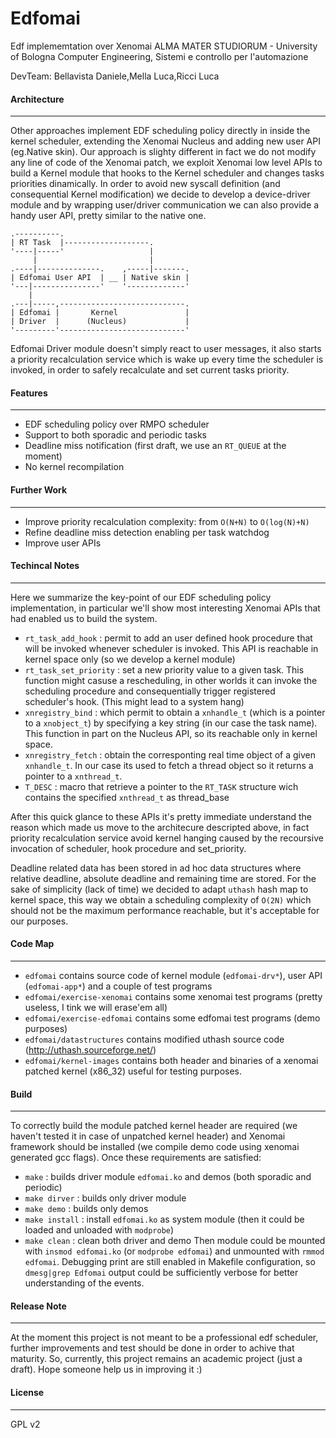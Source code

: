 Edfomai
=======
Edf implememtation over Xenomai
ALMA MATER STUDIORUM - University of Bologna
Computer Engineering, Sistemi e controllo per l'automazione

DevTeam: Bellavista Daniele,Mella Luca,Ricci Luca

#### Architecture
-------
Other approaches implement EDF scheduling policy directly in inside the kernel scheduler,
extending the Xenomai Nucleus and adding new user API (eg.Native skin).
Our approach is slighty different in fact we do not modify any line of code of the Xenomai patch, we exploit Xenomai
low level APIs to build a Kernel module that hooks to the Kernel scheduler and changes tasks priorities dinamically.
In order to avoid new syscall definition (and consequential Kernel modification) we decide to develop a device-driver
module and by wrapping user/driver communication we can also provide a handy user API, pretty similar to the native one.

    .----------.                            
    | RT Task  |-------------------.        
    '----|-----'                   |        
         |                         |        
    .----|--------------.    ,-----|-------.
    | Edfomai User API  | __ | Native skin |  
    '---|---------------'    '-------------'
        |                                      
    .---|-----,----------------------------.  
    | Edfomai |       Kernel               |
    | Driver  |      (Nucleus)             |   
    '---------'----------------------------'

Edfomai Driver module doesn't simply react to user messages, it also starts a priority recalculation service which is wake up every time the scheduler is invoked, in order to safely recalculate and set current tasks priority.

#### Features
-------
* EDF scheduling policy over RMPO scheduler
* Support to both sporadic and periodic tasks
* Deadline miss notification (first draft, we use an `RT_QUEUE` at the moment)
* No kernel recompilation

#### Further Work
-------
* Improve priority recalculation complexity: from `O(N+N)` to `O(log(N)+N)`
* Refine deadline miss detection enabling per task watchdog
* Improve user APIs

#### Techincal Notes
-------
Here we summarize the key-point of our EDF scheduling policy implementation, in particular we'll show most interesting 
Xenomai APIs that had enabled us to build the system.

* `rt_task_add_hook` : permit to add an user defined hook procedure that will be invoked whenever scheduler is invoked. This API is reachable in kernel space only (so we develop a kernel module)
* `rt_task_set_priority` : set a new priority value to a given task. This function might casuse a rescheduling, in other worlds it can invoke the scheduling procedure and consequentially trigger registered scheduler's hook. (This might lead to a system hang)
* `xnregistry_bind` : which permit to obtain a `xnhandle_t` (which is a pointer to a `xnobject_t`) by specifying a key string (in our case the task name). This function in part on the Nucleus API, so its reachable only in kernel space.
* `xnregistry_fetch` : obtain the corresponting real time object of a given `xnhandle_t`. In our case its used to fetch a thread object so it returns a pointer to a `xnthread_t`.
* `T_DESC` : macro that retrieve a pointer to the `RT_TASK` structure wich contains the specified `xnthread_t` as thread_base

After this quick glance to these APIs it's pretty immediate understand the reason which made us move to the architecure descripted above, in fact priority recalculation service avoid kernel hanging caused by the recoursive invocation of scheduler, hook procedure and set_priority. 

Deadline related data has been stored in ad hoc data structures where relative deadline, absolute deadline and remaining time are stored. For the sake of simplicity (lack of time) we decided to adapt `uthash` hash map to kernel space, this way we obtain a scheduling complexity of `O(2N)` which should not be the maximum performance reachable, but it's acceptable for our purposes.

#### Code Map
-------
* `edfomai` contains source code of kernel module (`edfomai-drv*`), user API (`edfomai-app*`) and a couple of test programs
* `edfomai/exercise-xenomai` contains some xenomai test programs (pretty useless, I tink we will erase'em all)
* `edfomai/exercise-edfomai` contains some edfomai test programs (demo purposes)
* `edfomai/datastructures` contains modified uthash source code (http://uthash.sourceforge.net/)
* `edfomai/kernel-images` contains both header and binaries of a xenomai patched kernel (x86_32) useful for testing purposes.

#### Build
-------
To correctly build the module patched kernel header are required (we haven't tested it in case of unpatched kernel header) and Xenomai framework should be installed (we compile demo code using xenomai generated gcc flags).
Once these requirements are satisfied:
* `make` : builds driver module `edfomai.ko` and demos (both sporadic and periodic)
* `make dirver` : builds only driver module
* `make demo` : builds only demos
* `make install` : install `edfomai.ko` as system module (then it could be loaded and unloaded with `modprobe`)
* `make clean` : clean both driver and demo
Then module could be mounted with `insmod edfomai.ko` (or `modprobe edfomai`) and unmounted with `rmmod edfomai`. Debugging print are still enabled in Makefile configuration, so `dmesg|grep Edfomai` output could be sufficiently verbose for better understanding of the events.

#### Release Note
-------
At the moment this project is not meant to be a professional edf scheduler, further improvements and test should be done in order to achive that maturity. So, currently, this project remains an academic project (just a draft).
Hope someone help us in improving it :)

#### License
-------
GPL v2
